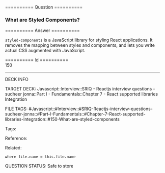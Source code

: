 ========== Question ==========  

### What are Styled Components?  

========== Answer ==========  

`styled-components` is a JavaScript library for styling React applications. It
removes the mapping between styles and components, and lets you write actual CSS
augmented with JavaScript.

========== Id ==========  
150

---

DECK INFO

TARGET DECK: Javascript::Interview::SRIQ - Reactjs interview questions - sudheer jonna::Part I - Fundamentals::Chapter 7 - React supported libraries Integration

FILE TAGS: #Javascript::#Interview::#SRIQ-Reactjs-interview-questions-sudheer-jonna::#Part-I-Fundamentals::#Chapter-7-React-supported-libraries-Integration::#150-What-are-styled-components

Tags:

Reference:

Related:

```dataview
where file.name = this.file.name
```
QUESTION STATUS: Safe to store
